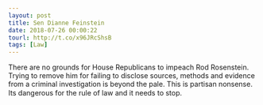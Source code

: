 ```yaml
---
layout: post
title: Sen Dianne Feinstein
date: 2018-07-26 00:00:22
tourl: http://t.co/x96JRcShsB
tags: [Law]
---
```

There are no grounds for House Republicans to impeach Rod Rosenstein. Trying to remove him for failing to disclose sources, methods and evidence from a criminal investigation is beyond the pale. This is partisan nonsense. Its dangerous for the rule of law and it needs to stop.
